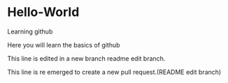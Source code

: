 # Hello-World
Learning github

Here you will learn the basics of github 

This line is edited in a new branch readme edit branch.

This line is re emerged to create a new pull request.(README edit branch)


